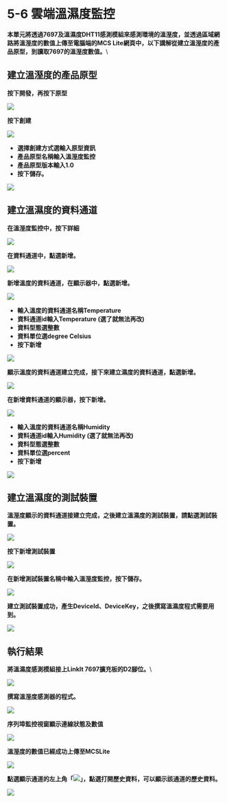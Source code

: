 # 5-6 雲端溫濕度監控

**本單元將透過7697及溫濕度DHT11感測模組來感測環境的溫溼度，並透過區域網路將溫溼度的數值上傳至電腦端的MCS Lite網頁中，以下講解從建立溫溼度的產品原型，到讀取7697的溫溼度數值。**\


## **建立溫溼度的產品原型**

**按下開發，再按下原型**

![](https://lh3.googleusercontent.com/2OvBVC-fzs4zRszqeUkGviHwptb-huAQGZszQXkmwGRzjkAIWQjeO\_LCrl2DSQIs10oVNut7OYCdD6GZKLf\_n6VrTeR1wWJYPn1g6pmGASv\_bUMbMf\_4hqnEaRyqfRoJFMnhKKCvi-ZjEkyrrA)

**按下創建**

![](https://lh4.googleusercontent.com/5bUHm1-qRBGmYxhoZT6H9dB6tL-Bu8WgpHPZM61zW\_5cSfBHUJgIrSpKheyLiuU8LoRUF19bVhM\_B-VygBddF14zumW\_GoxZl4iffCVh7uV1NZeMNIgq3B8oQCqSbr-fe4iIe0hdOF\_NxL5vjA)

* **選擇創建方式選輸入原型資訊**
* **產品原型名稱輸入溫溼度監控**
* **產品原型版本輸入1.0**
* **按下儲存。**

![](https://lh3.googleusercontent.com/jIsPGziuIucod1gcfN0ncKDljhgN6EBmFLm4dcTeQENcKe0u\_7qvtWDEDc35AOziCiknal28Qq3HNvjbYqHK9N-XY7Px8bl94b4e3Lyd1inR\_3WQKEEnvG65eLYEiCBJwT89R4KbiVbQxMZePA)

## **建立溫濕度的資料通道**

**在溫溼度監控中，按下詳細**

![](https://lh3.googleusercontent.com/vmym2xdnTmEAMKsaeX5WzJ0jJ4fAQ\_V87S7qPkBiYKu3WgN-XR2LksrLZzkyvtw9-9-rWOHPK23UYBOQFyo04FFnA8DOpxgh4ayFYLOstRfWcYkfHTJOhXzdhkjlGehDmRx8JXSi4AxGOJSmKA)

**在資料通道中，點選新增。**

![](https://lh6.googleusercontent.com/2MFKuEqi44YXgkytpQQH4BdERXmuL4YUXJBNv3XoRo9fARThEjQHj5HvC-t9whvs0KyZwCdGgRKAPx6IQqzEutpLuRVEynXy7KScHhYFO43geMeAtdQSGMDfEDgQqGcK-nIfoul5XY2F\_Wuqsg)

**新增溫度的資料通道，在顯示器中，點選新增。**

![](https://lh6.googleusercontent.com/l76isNk-7A3lM9y7J7vojCz0gF5xuaMPAjteYm2Jdd6m1GgEIvcu7sQA6B5roxWOfaYhSXBA8-ilWsFXUscBmbvb9wcyE6uI4j17iRBd-H4NDG3\_aBYxnUMEthl7hgsU3SGQwIkdWUrtNsPktQ)

* **輸入溫度的資料通道名稱Temperature**
* **資料通道id輸入Temperature (選了就無法再改)**
* **資料型態選整數**
* **資料單位選degree Celsius**
* **按下新增**

![](https://lh5.googleusercontent.com/RC8jY1jVv2YMJ64vM1Ij3FTa\_0-OV5d3YU4YW0sk41rHkMkY6SbIb22t7C6kdU0SL06IaZbXZc\_kzfuVfOYEk\_3lrgzAogLHFRVpUjHMi66EFJRbmyDJ\_heQdPn\_q6irjhvQ91Oig6knP3XStw)

**顯示溫度的資料通道建立完成，接下來建立濕度的資料通道，點選新增。**

![](https://lh5.googleusercontent.com/fFfwHgsF2Pc5IQ0D3CZfDQ9AhW2FUREFbxKf0xl2O4r7vZ9zGPnsNCM7LEIoDy\_m8dcai3wKmox9Ca8\_8DtkcumAZn4vGFaZQD\_3IRA8dYOPQhQMDa0w22vnEE9DKHdhUlDPX29XTEqpWIshZQ)

**在新增資料通道的顯示器，按下新增。**

![](https://lh6.googleusercontent.com/l76isNk-7A3lM9y7J7vojCz0gF5xuaMPAjteYm2Jdd6m1GgEIvcu7sQA6B5roxWOfaYhSXBA8-ilWsFXUscBmbvb9wcyE6uI4j17iRBd-H4NDG3\_aBYxnUMEthl7hgsU3SGQwIkdWUrtNsPktQ)

* **輸入溫度的資料通道名稱Humidity**
* **資料通道id輸入Humidity (選了就無法再改)**
* **資料型態選整數**
* **資料單位選percent**
* **按下新增**

![](https://lh5.googleusercontent.com/i8DHx1aeENf\_dZg3gskoTAd1rI4lW1DqgqVCPfxE8jR8rQdaYL59sY9c6Bpacl4jcFpZRo0kQ0OJsQ-4jYDcn72GLOoN45Ai0nSo5rszIVbl5Gfh-uiXRb8FTLq1FIoNQawFRDAyDMGQZfR\_ig)

## **建立溫濕度的測試裝置**

**溫溼度顯示的資料通道接建立完成，之後建立溫濕度的測試裝置，請點選測試裝置。**

![](https://lh6.googleusercontent.com/FjVFaenRPEA-miVCmLo3Jav8FWZ5q7wH5-ozJp\_GLzktSZZAxn5jt5Iok5VB5h2GM13UggntkfNTh3W5-dtuxsn-JbBLco7gLnIhB6RaTYmN9wKwnaVyJCQ-kpy-g\_lEo4pJwDQ\_mlKXcYTNIQ)

**按下新增測試裝置**

![](https://lh6.googleusercontent.com/sVdVWUhqtpXQri1GE0K50d\_uIr-q36S-YUz8K9XL9OcCOTJp9i10NXsEc2F9avIu\_FrDBx9PfiRwj4vFmnj41O323oSPU5CgX0u7wMXCdYEqwTwmsCxXd7wNmnM9Qb5neIy9GPhxftomIKJBJg)

**在新增測試裝置名稱中輸入溫溼度監控，按下儲存。**

![](https://lh5.googleusercontent.com/zebc6iChlsxN-DEQTkFJJVw3ORv3Cr1yW7eiVFjPpqBzNxLXWzL7hyM3Tfbc2anfoXOD1Yn\_9sPR5xSbL5E2wwIeSUjKvrjrkYOoUTkOyH7oDjE07Hp5Lb6piRj0zuWZ1DGQaLMiCLo1KF0cGA)

**建立測試裝置成功，產生DeviceId、DeviceKey，之後撰寫溫濕度程式需要用到。**

![](https://lh3.googleusercontent.com/QsMbuBDHgt86FFPj53eC1nxsZwGwdlyU37kPNZdRAw-TmXVUY0-d7sLJlj5y1wfzxnEu0Gmph4C5dIwjJAnSPEudFWHkGEmlCTlsNudvUnhkyp1DQuJGyb3e\_6HH-x7XZzmcH79GmDwur5Vyzg)

## **執行結果**

**將溫濕度感測模組接上LinkIt 7697擴充板的D2腳位。**\


![](https://lh5.googleusercontent.com/rW6R\_GndpWU5WjGMdRIyjI\_5G4450nITwQZ\_hDVx8GZyEfIFZiqwyHiGratUskYWaUEe3DIRaw9KTlcBuWpLIo0pvPqTQPS901ABtPBKKmq7yG4PU9rv37K5Rf58jLn4PMGhn85X-6gyYHjohw)

**撰寫溫溼度感測器的程式。**

![](https://lh5.googleusercontent.com/U5E-vfhybQ3Xlw6Pnwqn-QN5k98VbMuB2DYbExcVrHrGdIyOlZt4NuLBhp0YaHvVQRRP6cRFH5E5ujtWp4U0P5\_V-ElA2E99JSeCaKD8RRI4jSt7ZFX0-uJEd8-H-aNdWBUEh4bySq-TOhvRiQ)

**序列埠監控視窗顯示連線狀態及數值**

![](https://lh6.googleusercontent.com/DQ2NDUoy8kgKKfSJzU2fTbNFXzKhUkyNjEp2PwRkybxWWyTYrky7yqSCoODfjIzQDEo-XZzQXkCnpw2GyfpELSEwZM9VuAylcn5XBXUzVb6lJHV0BY8\_aLDNqbVmTTMRyiY\_iQMKsqVlW3enXA)

**溫溼度的數值已經成功上傳至MCSLite**

![](https://lh5.googleusercontent.com/eFBwTbsjiG7-\_\_GbHFqT0VktfpBZLgrXD6BK4upIiXT7-2FqALjj28T4AXQCNyDItOBWPl3YA2W0UNdGp70jiNFxwLaaI0k9ojhKU2ViQdMZPw3j\_69W17iQieemSx4pwH5KKDbiX33\_nCKr2Q)

**點選顯示通道的左上角「**![](https://lh5.googleusercontent.com/wax5wKbB\_4qzeo03AXBGBLEie768y8lE1\_S1UK6IXhgsKp6iH1GSWAqks0SWfBJvhhqiHTG6wdhsX9yjmKvbZOdrdmg8kxt4GKm7wrsuo16vswX4OHkzP4HYjhQf0ZbJ4htwAxfVozXok3omAw)**」，點選打開歷史資料，可以顯示該通道的歷史資料。**

![](https://lh3.googleusercontent.com/Upn-XcNXCwjqZQeErWOWnU5CZ8zBxFVo38B0EhXFEaFbCkOtq3lI7vwHii1D6iV2o8p-lOMin5b-Z5m9pFDNwCMats54CXnJGv8AjqSoIq45laBWryqUjt-2fgH856SkjPxCaj\_fNn6-r174Gw)

